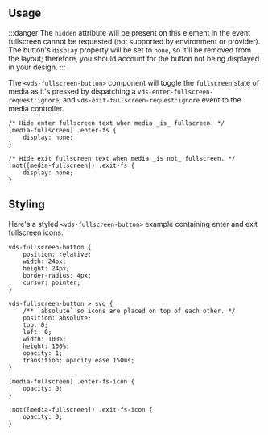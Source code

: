 ## Usage

:::danger
The `hidden` attribute will be present on this element in the event fullscreen cannot be
requested (not supported by environment or provider). The button's `display` property will be
set to `none`, so it'll be removed from the layout; therefore, you should account for the button
not being displayed in your design.
:::

The `<vds-fullscreen-button>` component will toggle the `fullscreen` state of media as it's pressed by
dispatching a `vds-enter-fullscreen-request:ignore`, and `vds-exit-fullscreen-request:ignore`
event to the media controller.

<slot name="usage" />

```css:copy
/* Hide enter fullscreen text when media _is_ fullscreen. */
[media-fullscreen] .enter-fs {
	display: none;
}

/* Hide exit fullscreen text when media _is not_ fullscreen. */
:not([media-fullscreen]) .exit-fs {
	display: none;
}
```

## Styling

Here's a styled `<vds-fullscreen-button>` example containing enter and exit fullscreen icons:

<slot name="styling" />

```css:copy
vds-fullscreen-button {
	position: relative;
	width: 24px;
	height: 24px;
	border-radius: 4px;
	cursor: pointer;
}

vds-fullscreen-button > svg {
	/** `absolute` so icons are placed on top of each other. */
	position: absolute;
	top: 0;
	left: 0;
	width: 100%;
	height: 100%;
	opacity: 1;
	transition: opacity ease 150ms;
}

[media-fullscreen] .enter-fs-icon {
	opacity: 0;
}

:not([media-fullscreen]) .exit-fs-icon {
	opacity: 0;
}
```
